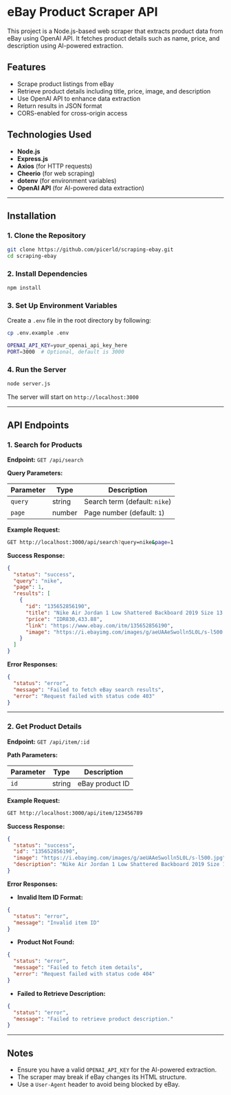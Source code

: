 # eBay Product Scraper API

This project is a Node.js-based web scraper that extracts product data from eBay using OpenAI API. It fetches product details such as name, price, and description using AI-powered extraction.

## Features

- Scrape product listings from eBay
- Retrieve product details including title, price, image, and description
- Use OpenAI API to enhance data extraction
- Return results in JSON format
- CORS-enabled for cross-origin access

## Technologies Used

- **Node.js**
- **Express.js**
- **Axios** (for HTTP requests)
- **Cheerio** (for web scraping)
- **dotenv** (for environment variables)
- **OpenAI API** (for AI-powered data extraction)

---

## Installation

### 1. Clone the Repository

```sh
git clone https://github.com/picerld/scraping-ebay.git
cd scraping-ebay
```

### 2. Install Dependencies

```sh
npm install
```

### 3. Set Up Environment Variables

Create a `.env` file in the root directory by following:

```sh
cp .env.example .env
```

```sh
OPENAI_API_KEY=your_openai_api_key_here
PORT=3000  # Optional, default is 3000
```

### 4. Run the Server

```sh
node server.js
```

The server will start on `http://localhost:3000`

---

## API Endpoints

### **1. Search for Products**

**Endpoint:** `GET /api/search`

**Query Parameters:**

| Parameter | Type | Description |
|-----------|------|-------------|
| `query` | string | Search term (default: `nike`) |
| `page` | number | Page number (default: `1`) |

**Example Request:**

```sh
GET http://localhost:3000/api/search?query=nike&page=1
```

**Success Response:**

```json
{
  "status": "success",
  "query": "nike",
  "page": 1,
  "results": [
    {
      "id": "135652856190",
      "title": "Nike Air Jordan 1 Low Shattered Backboard 2019 Size 13 553558-128",
      "price": "IDR830,433.88",
      "link": "https://www.ebay.com/itm/135652856190",
      "image": "https://i.ebayimg.com/images/g/aeUAAeSwolln5L0L/s-l500.jpg"
    }
  ]
}
```

**Error Responses:**

```json
{
  "status": "error",
  "message": "Failed to fetch eBay search results",
  "error": "Request failed with status code 403"
}
```

---

### **2. Get Product Details**

**Endpoint:** `GET /api/item/:id`

**Path Parameters:**

| Parameter | Type | Description |
|-----------|------|-------------|
| `id` | string | eBay product ID |

**Example Request:**

```sh
GET http://localhost:3000/api/item/123456789
```

**Success Response:**

```json
{
  "status": "success",
  "id": "135652856190",
  "image": "https://i.ebayimg.com/images/g/aeUAAeSwolln5L0L/s-l500.jpg",
  "description": "Nike Air Jordan 1 Low Shattered Backboard 2019 Size 13 553558-128. See pictures for full condition!"
}
```

**Error Responses:**

- **Invalid Item ID Format:**

```json
{
  "status": "error",
  "message": "Invalid item ID"
}
```

- **Product Not Found:**

```json
{
  "status": "error",
  "message": "Failed to fetch item details",
  "error": "Request failed with status code 404"
}
```

- **Failed to Retrieve Description:**

```json
{
  "status": "error",
  "message": "Failed to retrieve product description."
}
```

---

## Notes

- Ensure you have a valid `OPENAI_API_KEY` for the AI-powered extraction.
- The scraper may break if eBay changes its HTML structure.
- Use a `User-Agent` header to avoid being blocked by eBay.
